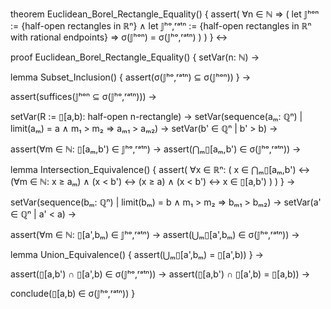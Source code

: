theorem Euclidean_Borel_Rectangle_Equality() {
  assert(
    ∀n ∈ ℕ ⇒ (
      let 𝕁ʰᵒⁿ := {half-open rectangles in ℝⁿ} ∧
      let 𝕁ʰᵒ,ʳᵃᵗⁿ := {half-open rectangles in ℝⁿ with rational endpoints} ⇒
      σ(𝕁ʰᵒⁿ) = σ(𝕁ʰᵒ,ʳᵃᵗⁿ)
    )
  )
} ↔

proof Euclidean_Borel_Rectangle_Equality() {
  setVar(n: ℕ) →
  
  lemma Subset_Inclusion() {
    assert(σ(𝕁ʰᵒ,ʳᵃᵗⁿ) ⊆ σ(𝕁ʰᵒⁿ))
  } →
  
  assert(suffices(𝕁ʰᵒⁿ ⊆ σ(𝕁ʰᵒ,ʳᵃᵗⁿ))) →
  
  setVar(R := ▯[a,b): half-open n-rectangle) →
  setVar(sequence(aₘ: ℚⁿ) | limit(aₘ) = a ∧ m₁ > m₂ ⇒ aₘ₁ > aₘ₂) →
  setVar(b' ∈ ℚⁿ | b' > b) →
  
  assert(∀m ∈ ℕ: ▯[aₘ,b') ∈ 𝕁ʰᵒ,ʳᵃᵗⁿ) →
  assert(⋂ₘ▯[aₘ,b') ∈ σ(𝕁ʰᵒ,ʳᵃᵗⁿ)) →
  
  lemma Intersection_Equivalence() {
    assert(
      ∀x ∈ ℝⁿ: (
        x ∈ ⋂ₘ▯[aₘ,b') ↔
        (∀m ∈ ℕ: x ≥ aₘ) ∧ (x < b') ↔
        (x ≥ a) ∧ (x < b') ↔
        x ∈ ▯[a,b')
      )
    )
  } →
  
  setVar(sequence(bₘ: ℚⁿ) | limit(bₘ) = b ∧ m₁ > m₂ ⇒ bₘ₁ > bₘ₂) →
  setVar(a' ∈ ℚⁿ | a' < a) →
  
  assert(∀m ∈ ℕ: ▯[a',bₘ) ∈ 𝕁ʰᵒ,ʳᵃᵗⁿ) →
  assert(⋃ₘ▯[a',bₘ) ∈ σ(𝕁ʰᵒ,ʳᵃᵗⁿ)) →
  
  lemma Union_Equivalence() {
    assert(⋃ₘ▯[a',bₘ) = ▯[a',b))
  } →
  
  assert(▯[a,b') ∩ ▯[a',b) ∈ σ(𝕁ʰᵒ,ʳᵃᵗⁿ)) →
  assert(▯[a,b') ∩ ▯[a',b) = ▯[a,b)) →
  
  conclude(▯[a,b) ∈ σ(𝕁ʰᵒ,ʳᵃᵗⁿ))
}